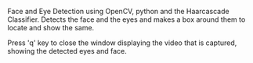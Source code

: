 Face and Eye Detection using OpenCV, python and the Haarcascade Classifier.
Detects the face and the eyes and makes a box around them to locate and show the same.

Press 'q' key to close the window displaying the video that is captured, showing the detected eyes and face.
